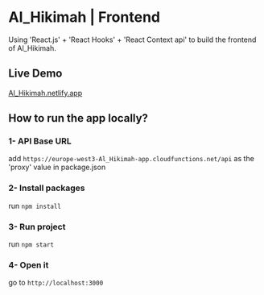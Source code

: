 # Al_Hikimah | Frontend

Using 'React.js' + 'React Hooks' + 'React Context api' to build the frontend of Al_Hikimah.

## Live Demo
[Al_Hikimah.netlify.app](https://Al_Hikimah.netlify.app/)

## How to run the app locally?

### 1- API Base URL
add `https://europe-west3-Al_Hikimah-app.cloudfunctions.net/api` as the 'proxy' value in package.json

### 2- Install packages
run `npm install`

### 3- Run project
run `npm start`

### 4- Open it
go to `http://localhost:3000`

